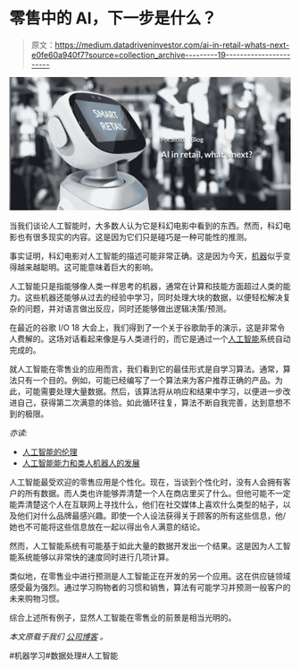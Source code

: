 # 零售中的 AI，下一步是什么？

> 原文：<https://medium.datadriveninvestor.com/ai-in-retail-whats-next-e0fe60a940f7?source=collection_archive---------19----------------------->

![](img/0f55d82bfd6b99ca053033e39cad14e0.png)

当我们谈论人工智能时，大多数人认为它是科幻电影中看到的东西。然而，科幻电影也有很多现实的内容。这是因为它们只是碰巧是一种可能性的推测。

事实证明，科幻电影对人工智能的描述可能非常正确。这是因为今天，[机器](https://www.focaloid.com/services/machine-learning)似乎变得越来越聪明。这可能意味着巨大的影响。

人工智能只是指能够像人类一样思考的机器，通常在计算和技能方面超过人类的能力。这些机器还能够从过去的经验中学习，同时处理大块的数据，以便轻松解决复杂的问题，并对语言做出反应，同时还能够做出逻辑决策/预测。

在最近的谷歌 I/O 18 大会上，我们得到了一个关于谷歌助手的演示，这是非常令人费解的。这场对话看起来像是与人类进行的，而它是通过一个[人工智能](https://www.focaloid.com/services/artificial-intelligence)系统自动完成的。

就人工智能在零售业的应用而言，我们看到它的最佳形式是自学习算法。通常，算法只有一个目的。例如，可能已经编写了一个算法来为客户推荐正确的产品。为此，可能需要处理大量数据。然后，该算法将从响应和结果中学习，以便进一步改进自己，获得第二次满意的体验。如此循环往复，算法不断自我完善，达到意想不到的极限。

*亦读:*

*   [人工智能的伦理](https://www.focaloid.com/blog/the-ethics-of-ai)
*   [人工智能能力和类人机器人的发展](https://www.focaloid.com/blog/growth-in-ai-capabilities-and-humanoids)

人工智能最受欢迎的零售应用是个性化。现在，当谈到个性化时，没有人会拥有客户的所有数据。而人类也许能够弄清楚一个人在商店里买了什么。但他可能不一定能弄清楚这个人在互联网上寻找什么，他们在社交媒体上喜欢什么类型的帖子，以及他们对什么品牌最感兴趣。即使一个人设法获得关于顾客的所有这些信息，他/她也不可能将这些信息放在一起以得出令人满意的结论。

然而，人工智能系统有可能基于如此大量的数据开发出一个结果。这是因为人工智能系统能够以非常快的速度同时进行几项计算。

类似地，在零售业中进行预测是人工智能正在开发的另一个应用。这在供应链领域感受最为强烈。通过学习购物者的习惯和销售，算法有可能学习并预测一般客户的未来购物习惯。

综合上述所有例子，显然人工智能在零售业的前景是相当光明的。

*本文原载于我们* [*公司博客*](https://www.focaloid.com/blog) *。*

#机器学习#数据处理#人工智能